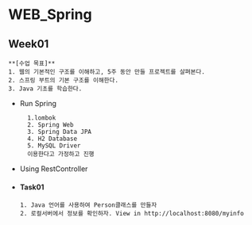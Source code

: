 # WEB_Spring

## Week01

    **[수업 목표]**
    1. 웹의 기본적인 구조를 이해하고, 5주 동안 만들 프로젝트를 살펴본다.
    2. 스프링 부트의 기본 구조를 이해한다.
    3. Java 기초를 학습한다.

- Run Spring
     
        1.lombok 
        2. Spring Web 
        3. Spring Data JPA 
        4. H2 Database
        5. MySQL Driver
        이용한다고 가정하고 진행
- Using RestController

- #### Task01
     
      1. Java 언어를 사용하여 Person클래스를 만들자 
      2. 로컬서버에서 정보를 확인하자. View in http://localhost:8080/myinfo
